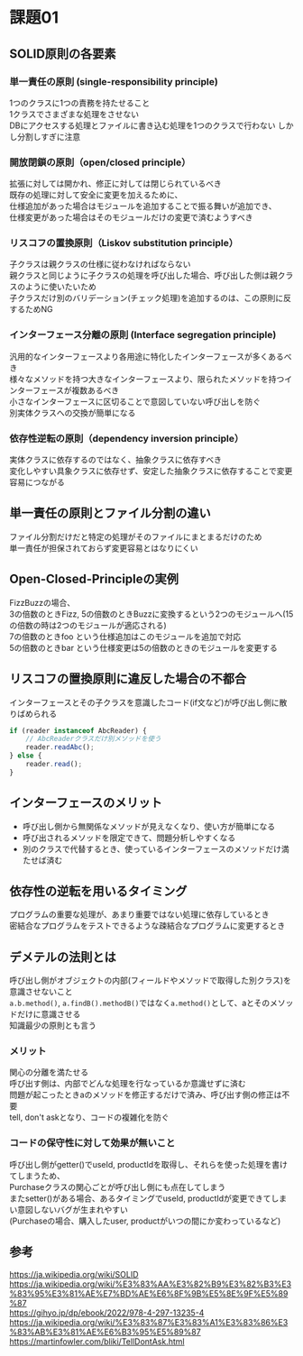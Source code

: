 # 課題01

## SOLID原則の各要素

### 単一責任の原則 (single-responsibility principle)

1つのクラスに1つの責務を持たせること  
1クラスでさまざまな処理をさせない  
DBにアクセスする処理とファイルに書き込む処理を1つのクラスで行わない
しかし分割しすぎに注意  

### 開放閉鎖の原則（open/closed principle）

拡張に対しては開かれ、修正に対しては閉じられているべき  
既存の処理に対して安全に変更を加えるために、  
仕様追加があった場合はモジュールを追加することで振る舞いが追加でき、  
仕様変更があった場合はそのモジュールだけの変更で済むようすべき  

### リスコフの置換原則（Liskov substitution principle）

子クラスは親クラスの仕様に従わなければならない  
親クラスと同じように子クラスの処理を呼び出した場合、呼び出した側は親クラスのように使いたいため  
子クラスだけ別のバリデーション(チェック処理)を追加するのは、この原則に反するためNG

### インターフェース分離の原則 (Interface segregation principle)

汎用的なインターフェースより各用途に特化したインターフェースが多くあるべき  
様々なメソッドを持つ大きなインターフェースより、限られたメソッドを持つインターフェースが複数あるべき  
小さなインターフェースに区切ることで意図していない呼び出しを防ぐ  
別実体クラスへの交換が簡単になる  

### 依存性逆転の原則（dependency inversion principle）

実体クラスに依存するのではなく、抽象クラスに依存すべき  
変化しやすい具象クラスに依存せず、安定した抽象クラスに依存することで変更容易につながる

## 単一責任の原則とファイル分割の違い

ファイル分割だけだと特定の処理がそのファイルにまとまるだけのため  
単一責任が担保されておらず変更容易とはなりにくい  

## Open-Closed-Principleの実例

FizzBuzzの場合、  
3の倍数のときFizz, 5の倍数のときBuzzに変換するという2つのモジュールへ(15の倍数の時は2つのモジュールが適応される)  
7の倍数のときfoo という仕様追加はこのモジュールを追加で対応  
5の倍数のときbar という仕様変更は5の倍数のときのモジュールを変更する  

## リスコフの置換原則に違反した場合の不都合

インターフェースとその子クラスを意識したコード(if文など)が呼び出し側に散りばめられる  

```ts
if (reader instanceof AbcReader) {
    // AbcReaderクラスだけ別メソッドを使う
    reader.readAbc();
} else {
    reader.read();
}
```

## インターフェースのメリット

- 呼び出し側から無関係なメソッドが見えなくなり、使い方が簡単になる
- 呼び出されるメソッドを限定できて、問題分析しやすくなる
- 別のクラスで代替するとき、使っているインターフェースのメソッドだけ満たせば済む

## 依存性の逆転を用いるタイミング

プログラムの重要な処理が、あまり重要ではない処理に依存しているとき  
密結合なプログラムをテストできるような疎結合なプログラムに変更するとき

## デメテルの法則とは

呼び出し側がオブジェクトの内部(フィールドやメソッドで取得した別クラス)を意識させないこと  
`a.b.method()`, `a.findB().methodB()`ではなく`a.method()`として、aとそのメソッドだけに意識させる  
知識最少の原則とも言う  

### メリット

関心の分離を満たせる  
呼び出す側は、内部でどんな処理を行なっているか意識せずに済む  
問題が起こったときaのメソッドを修正するだけで済み、呼び出す側の修正は不要  
tell, don't askとなり、コードの複雑化を防ぐ  

### コードの保守性に対して効果が無いこと

呼び出し側がgetter()でuseId, productIdを取得し、それらを使った処理を書けてしまうため、  
Purchaseクラスの関心ごとが呼び出し側にも点在してしまう  
またsetter()がある場合、あるタイミングでuseId, productIdが変更できてしまい意図しないバグが生まれやすい  
(Purchaseの場合、購入したuser, productがいつの間にか変わっているなど)

## 参考

<https://ja.wikipedia.org/wiki/SOLID>  
<https://ja.wikipedia.org/wiki/%E3%83%AA%E3%82%B9%E3%82%B3%E3%83%95%E3%81%AE%E7%BD%AE%E6%8F%9B%E5%8E%9F%E5%89%87>  
<https://gihyo.jp/dp/ebook/2022/978-4-297-13235-4>  
<https://ja.wikipedia.org/wiki/%E3%83%87%E3%83%A1%E3%83%86%E3%83%AB%E3%81%AE%E6%B3%95%E5%89%87>  
<https://martinfowler.com/bliki/TellDontAsk.html>  
